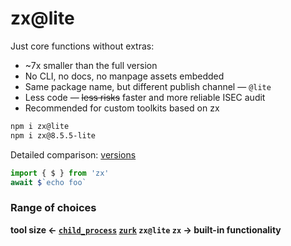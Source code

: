 # zx@lite

Just core functions without extras:
* ~7x smaller than the full version
* No CLI, no docs, no manpage assets embedded
* Same package name, but different publish channel — `@lite`
* Less code — ~~less risks~~ faster and more reliable ISEC audit
* Recommended for custom toolkits based on zx

```sh
npm i zx@lite
npm i zx@8.5.5-lite
```
Detailed comparison: [versions](./versions)

```js
import { $ } from 'zx'
await $`echo foo`
```

### Range of choices
**tool size ← [`child_process`](https://nodejs.org/api/child_process.html) [`zurk`](https://github.com/webpod/zurk) `zx@lite` `zx`  → built-in functionality** 
